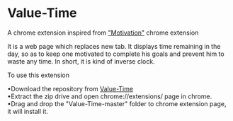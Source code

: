 # Value-Time
A chrome extension inspired from <a href="https://goo.gl/0jLNqw">"Motivation"</a> chrome extension

It is a web page which replaces new tab.
It displays time remaining in the day, so as to keep one motivated 
to complete his goals and prevent him to waste any time. In short, it is kind of inverse clock.

To use this extension

•Download the repository from <a href="https://github.com/googleknight/Value-Time/archive/master.zip">Value-Time</a>
<br>
•Extract the zip drive and open chrome://extensions/ page in chrome.
<br>
•Drag and drop the "Value-Time-master" folder to chrome extension page, it will install it.
